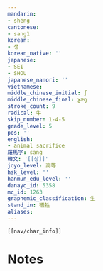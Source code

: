 ```yaml
---
mandarin:
- shēng
cantonese:
- sang1
korean:
- 생
korean_native: ''
japanese:
- SEI
- SHOU
japanese_nanori: ''
vietnamese:
middle_chinese_initial: ʃ
middle_chinese_final: ɣæŋ
stroke_count: 9
radical: 牛
skip_number: 1-4-5
grade_level: 5
pos: ''
english:
- animal sacrifice
羅馬字: sang
韓文: '[[상]]'
joyo_level: 高等
hsk_level: ''
hanmun_edu_level: ''
danayo_id: 5358
mc_id: 1263
graphemic_classification: 生
stand_in: 犠牲
aliases:
---
```

```meta-bind-embed
[[nav/char_info]]
```

# Notes
